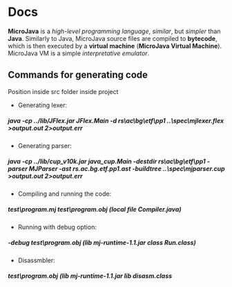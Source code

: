 # Docs
**MicroJava** is a *high-level programming language*, *similar*, but *simpler* than **Java**.
Similarly to Java, MicroJava source files are compiled to **bytecode**, which is then executed by a **virtual machine** (**MicroJava Virtual Machine**). MicroJava VM is a simple *interpretative emulator*.

## Commands for generating code
Position inside src folder inside project
- Generating lexer:
##### java -cp ../lib/JFlex.jar JFlex.Main -d rs\ac\bg\etf\pp1 ..\spec\mjlexer.flex >output.out 2>output.err
 - Generating parser:
##### java -cp ../lib/cup_v10k.jar java_cup.Main -destdir rs\ac\bg\etf\pp1 -parser MJParser -ast rs.ac.bg.etf.pp1.ast -buildtree ..\spec\mjparser.cup >output.out 2>output.err
 - Compiling and running the code:
##### test\program.mj test\program.obj (local file Compiler.java)
 - Running with debug option:
##### -debug test\program.obj (lib mj-runtime-1.1.jar class Run.class)
 - Disassmbler:
##### test\program.obj (lib mj-runtime-1.1.jar lib disasm.class
